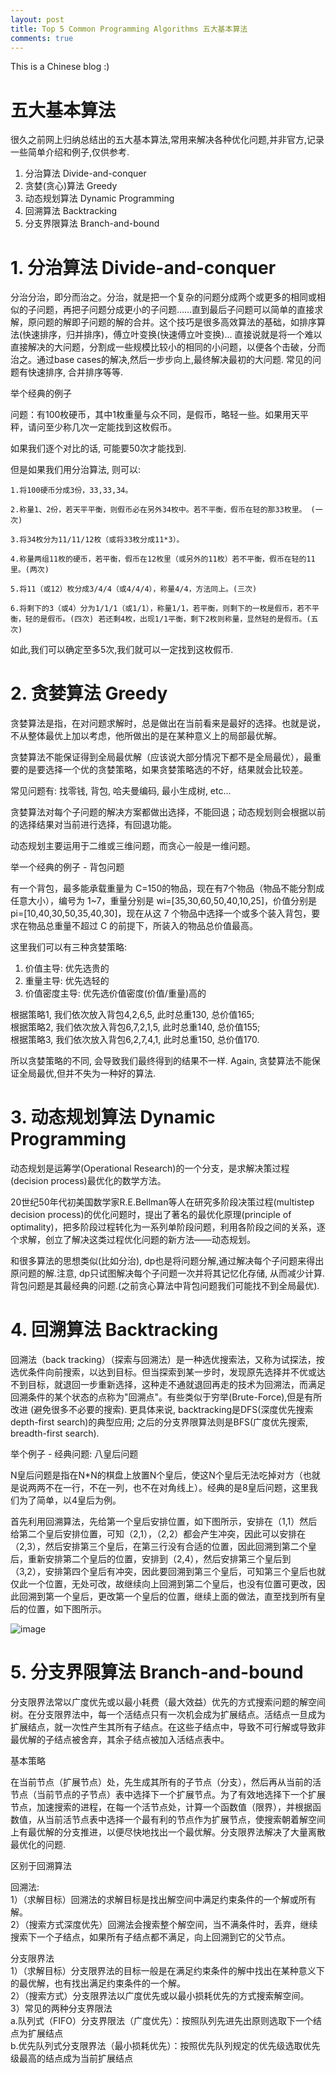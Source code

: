 ```yaml
---
layout: post
title: Top 5 Common Programming Algorithms 五大基本算法
comments: true
---
```


This is a Chinese blog :)

# 五大基本算法

很久之前网上归纳总结出的五大基本算法,常用来解决各种优化问题,并非官方,记录一些简单介绍和例子,仅供参考.

1. 分治算法 Divide-and-conquer
2. 贪婪(贪心)算法 Greedy
3. 动态规划算法 Dynamic Programming
4. 回溯算法 Backtracking
5. 分支界限算法 Branch-and-bound

# 1. 分治算法 Divide-and-conquer

分治分治，即分而治之。分治，就是把一个复杂的问题分成两个或更多的相同或相似的子问题，再把子问题分成更小的子问题……直到最后子问题可以简单的直接求解，原问题的解即子问题的解的合并。这个技巧是很多高效算法的基础，如排序算法(快速排序，归并排序)，傅立叶变换(快速傅立叶变换)...
直接说就是将一个难以直接解决的大问题，分割成一些规模比较小的相同的小问题，以便各个击破，分而治之。通过base cases的解决,然后一步步向上,最终解决最初的大问题. 常见的问题有快速排序, 合并排序等等.

举个经典的例子

问题：有100枚硬币，其中1枚重量与众不同，是假币，略轻一些。如果用天平秤，请问至少称几次一定能找到这枚假币。

如果我们逐个对比的话, 可能要50次才能找到.

但是如果我们用分治算法, 则可以:

```
1.将100硬币分成3份，33,33,34。

2.称量1、2份，若天平平衡，则假币必在另外34枚中。若不平衡，假币在轻的那33枚里。 (一次)

3.将34枚分为11/11/12枚（或将33枚分成11*3）。

4.称量两组11枚的硬币，若平衡，假币在12枚里（或另外的11枚）若不平衡，假币在轻的11里。(两次)

5.将11（或12）枚分成3/4/4（或4/4/4），称量4/4，方法同上。(三次)

6.将剩下的3（或4）分为1/1/1（或1/1），称量1/1，若平衡，则剩下的一枚是假币，若不平衡，轻的是假币。(四次) 若还剩4枚，出现1/1平衡，剩下2枚则称量，显然轻的是假币。(五次)
```

如此,我们可以确定至多5次,我们就可以一定找到这枚假币.


# 2. 贪婪算法 Greedy

贪婪算法是指，在对问题求解时，总是做出在当前看来是最好的选择。也就是说，不从整体最优上加以考虑，他所做出的是在某种意义上的局部最优解。  

贪婪算法不能保证得到全局最优解（应该说大部分情况下都不是全局最优），最重要的是要选择一个优的贪婪策略，如果贪婪策略选的不好，结果就会比较差。

常见问题有: 找零钱, 背包, 哈夫曼编码, 最小生成树, etc...

贪婪算法对每个子问题的解决方案都做出选择，不能回退；动态规划则会根据以前的选择结果对当前进行选择，有回退功能。

动态规划主要运用于二维或三维问题，而贪心一般是一维问题。

举一个经典的例子 - 背包问题

有一个背包，最多能承载重量为 C=150的物品，现在有7个物品（物品不能分割成任意大小），编号为 1~7，重量分别是 wi=[35,30,60,50,40,10,25]，价值分别是 pi=[10,40,30,50,35,40,30]，现在从这 7 个物品中选择一个或多个装入背包，要求在物品总重量不超过 C 的前提下，所装入的物品总价值最高。

这里我们可以有三种贪婪策略:
1. 价值主导: 优先选贵的
2. 重量主导: 优先选轻的
3. 价值密度主导: 优先选价值密度(价值/重量)高的

根据策略1, 我们依次放入背包4,2,6,5, 此时总重130, 总价值165;  
根据策略2, 我们依次放入背包6,7,2,1,5, 此时总重140, 总价值155;  
根据策略3, 我们依次放入背包6,2,7,4,1, 此时总重150, 总价值170.

所以贪婪策略的不同, 会导致我们最终得到的结果不一样. Again, 贪婪算法不能保证全局最优,但并不失为一种好的算法.

# 3. 动态规划算法 Dynamic Programming

动态规划是运筹学(Operational Research)的一个分支，是求解决策过程(decision process)最优化的数学方法。

20世纪50年代初美国数学家R.E.Bellman等人在研究多阶段决策过程(multistep decision process)的优化问题时，提出了著名的最优化原理(principle of optimality)，把多阶段过程转化为一系列单阶段问题，利用各阶段之间的关系，逐个求解，创立了解决这类过程优化问题的新方法——动态规划。

和很多算法的思想类似(比如分治), dp也是将问题分解,通过解决每个子问题来得出原问题的解.注意, dp只试图解决每个子问题一次并将其记忆化存储, 从而减少计算. 背包问题是其最经典的问题.(之前贪心算法中背包问题我们可能找不到全局最优).





# 4. 回溯算法 Backtracking

回溯法（back tracking）（探索与回溯法）是一种选优搜索法，又称为试探法，按选优条件向前搜索，以达到目标。但当探索到某一步时，发现原先选择并不优或达不到目标，就退回一步重新选择，这种走不通就退回再走的技术为回溯法，而满足回溯条件的某个状态的点称为"回溯点"。有些类似于穷举(Brute-Force),但是有所改进 (避免很多不必要的搜索). 更具体来说, backtracking是DFS(深度优先搜索 depth-first search)的典型应用; 之后的分支界限算法则是BFS(广度优先搜索, breadth-first search).

举个例子 - 经典问题: 八皇后问题

N皇后问题是指在N*N的棋盘上放置N个皇后，使这N个皇后无法吃掉对方（也就是说两两不在一行，不在一列，也不在对角线上）。经典的是8皇后问题，这里我们为了简单，以4皇后为例。

首先利用回溯算法，先给第一个皇后安排位置，如下图所示，安排在（1,1）然后给第二个皇后安排位置，可知（2,1），（2,2）都会产生冲突，因此可以安排在（2,3），然后安排第三个皇后，在第三行没有合适的位置，因此回溯到第二个皇后，重新安排第二个皇后的位置，安排到（2,4），然后安排第三个皇后到（3,2），安排第四个皇后有冲突，因此要回溯到第三个皇后，可知第三个皇后也就仅此一个位置，无处可改，故继续向上回溯到第二个皇后，也没有位置可更改，因此回溯到第一个皇后，更改第一个皇后的位置，继续上面的做法，直至找到所有皇后的位置，如下图所示。

![image](https://github.com/LinyiGuo96/LinyiGuo96.github.io/assets/51500878/ed225f7d-0507-43bc-aa88-be255ea6b6cc)


# 5. 分支界限算法 Branch-and-bound

分支限界法常以广度优先或以最小耗费（最大效益）优先的方式搜索问题的解空间树。在分支限界法中，每一个活结点只有一次机会成为扩展结点。活结点一旦成为扩展结点，就一次性产生其所有子结点。在这些子结点中，导致不可行解或导致非最优解的子结点被舍弃，其余子结点被加入活结点表中。

基本策略

在当前节点（扩展节点）处，先生成其所有的子节点（分支），然后再从当前的活节点（当前节点的子节点）表中选择下一个扩展节点。为了有效地选择下一个扩展节点，加速搜索的进程，在每一个活节点处，计算一个函数值（限界），并根据函数值，从当前活节点表中选择一个最有利的节点作为扩展节点，使搜索朝着解空间上有最优解的分支推进，以便尽快地找出一个最优解。分支限界法解决了大量离散最优化的问题.

区别于回溯算法

回溯法:  
1）（求解目标）回溯法的求解目标是找出解空间中满足约束条件的一个解或所有解。  
2）（搜索方式深度优先）回溯法会搜索整个解空间，当不满条件时，丢弃，继续搜索下一个子结点，如果所有子结点都不满足，向上回溯到它的父节点。  

分支限界法  
1）（求解目标）分支限界法的目标一般是在满足约束条件的解中找出在某种意义下的最优解，也有找出满足约束条件的一个解。  
2）（搜索方式）分支限界法以广度优先或以最小损耗优先的方式搜索解空间。  
3）常见的两种分支界限法  
  a.队列式（FIFO）分支界限法（广度优先）：按照队列先进先出原则选取下一个结点为扩展结点  
  b.优先队列式分支限界法（最小损耗优先）：按照优先队列规定的优先级选取优先级最高的结点成为当前扩展结点  




